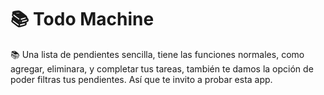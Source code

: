 # 📚 Todo Machine

📚 Una lista de pendientes sencilla, tiene las funciones normales,
como agregar, eliminara, y completar tus tareas, también te damos la
opción de poder filtras tus pendientes. Así que te invito a probar
esta app.

